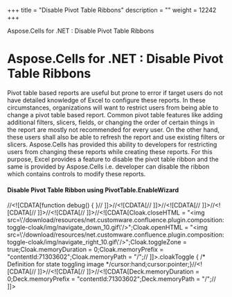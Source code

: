 +++
title = "Disable Pivot Table Ribbons" 
description = "" 
weight = 12242 
+++

Aspose.Cells for .NET : Disable Pivot Table Ribbons  

# Aspose.Cells for .NET : Disable Pivot Table Ribbons


Pivot table based reports are useful but prone to error if target users do not have detailed knowledge of Excel to configure these reports. In these circumstances, organizations will want to restrict users from being able to change a pivot table based report. Common pivot table features like adding additional filters, slicers, fields, or changing the order of certain things in the report are mostly not recommended for every user. On the other hand, these users shall also be able to refresh the report and use existing filters or slicers. Aspose.Cells has provided this ability to developers for restricting users from changing these reports while creating these reports. For this purpose, Excel provides a feature to disable the pivot table ribbon and the same is provided by Aspose.Cells i.e. developer can disable the ribbon which contains controls to modify these reports.

#### Disable Pivot Table Ribbon using PivotTable.EnableWizard


//<!\[CDATA\[function debug() { }// \]\]>//<!\[CDATA\[// \]\]>//<!\[CDATA\[// \]\]>//<!\[CDATA\[// \]\]>//<!\[CDATA\[// \]\]>//<!\[CDATA\[Cloak.closeHTML = "<img src=\\'/download/resources/net.customware.confluence.plugin.composition:toggle-cloak/img/navigate\_down\_10.gif\\'/>";Cloak.openHTML = "<img src=\\'/download/resources/net.customware.confluence.plugin.composition:toggle-cloak/img/navigate\_right\_10.gif\\'/>";Cloak.toggleZone = true;Cloak.memoryDuration = 0;Cloak.memoryPrefix = "contentId:71303602";Cloak.memoryPath = "/";// \]\]>.cloakToggle { /\* Definition for state toggling image \*/cursor:hand;cursor:pointer;}//<!\[CDATA\[// \]\]>//<!\[CDATA\[// \]\]>//<!\[CDATA\[Deck.memoryDuration = 0;Deck.memoryPrefix = "contentId:71303602";Deck.memoryPath = "/";// \]\]>

